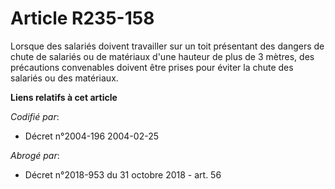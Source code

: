 # Article R235-158

Lorsque des salariés doivent travailler sur un toit présentant des dangers de chute de salariés ou de matériaux d'une hauteur
de plus de 3 mètres, des précautions convenables doivent être prises pour éviter la chute des salariés ou des matériaux.

**Liens relatifs à cet article**

_Codifié par_:

  - Décret n°2004-196 2004-02-25

_Abrogé par_:

  - Décret n°2018-953 du 31 octobre 2018 - art. 56
